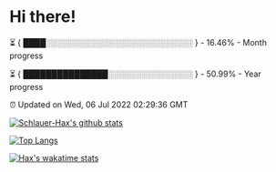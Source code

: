 # Hi there!

⏳ { ████░░░░░░░░░░░░░░░░░░░░░░░░░░ } - 16.46% - Month progress

⏳ { ███████████████░░░░░░░░░░░░░░░ } - 50.99% - Year progress

⏰ Updated on Wed, 06 Jul 2022 02:29:36 GMT


[![Schlauer-Hax's github stats](https://github-readme-stats.vercel.app/api?username=Schlauer-Hax&show_icons=true&theme=dark&count_private=true)](https://github.com/Schlauer-Hax)


[![Top Langs](https://github-readme-stats.vercel.app/api/top-langs/?username=Schlauer-Hax&layout=compact&theme=dark)](https://github.com/Schlauer-Hax?tab=repositories)


[![Hax's wakatime stats](https://github-readme-stats.vercel.app/api/wakatime?username=Hax&theme=dark)](https://wakatime.com/@Hax)

